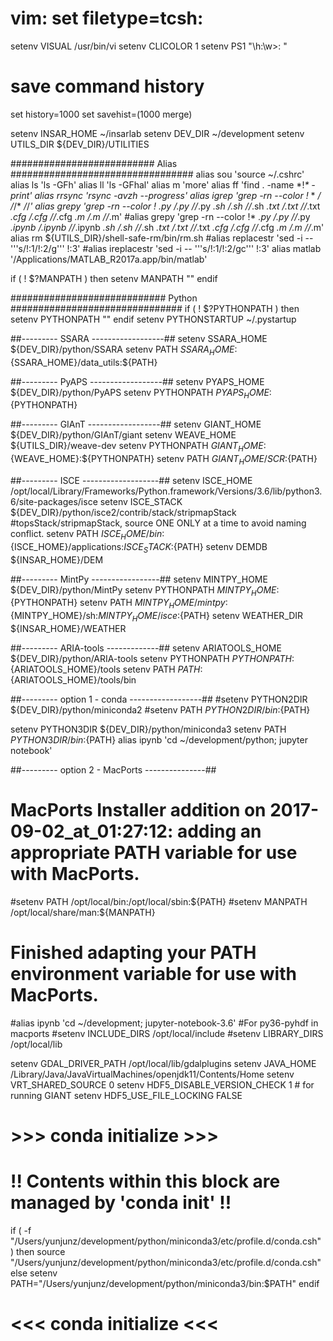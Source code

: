 # vim: set filetype=tcsh:
setenv VISUAL  /usr/bin/vi
setenv CLICOLOR 1
setenv PS1 "\h:\w>: "

# save command history
set history=1000
set savehist=(1000 merge)

setenv INSAR_HOME    ~/insarlab
setenv DEV_DIR       ~/development
setenv UTILS_DIR     ${DEV_DIR}/UTILITIES

##########################  Alias  #################################
alias sou    'source ~/.cshrc'
alias ls     'ls -GFh'
alias ll     'ls -GFhal'
alias m      'more'
alias ff     'find . -name \*\!*\* -print'
alias rrsync 'rsync -avzh --progress'
alias igrep  'grep -rn --color \!* * */* */*/* */*/*'
alias grepy  'grep -rn --color \!* *.py */*.py */*/*.py *.sh */*.sh */*/*.sh *.txt */*.txt */*/*.txt *.cfg */*.cfg */*/*.cfg *.m */*.m */*/*.m'
#alias grepy  'grep -rn --color \!* *.py */*.py */*/*.py *.ipynb */*.ipynb */*/*.ipynb *.sh */*.sh */*/*.sh *.txt */*.txt */*/*.txt *.cfg */*.cfg */*/*.cfg *.m */*.m */*/*.m'
alias rm     ${UTILS_DIR}/shell-safe-rm/bin/rm.sh
#alias replacestr 'sed -i -- '\''s/\!:1/\!:2/g'\'' \!:3'
#alias ireplacestr 'sed -i -- '\''s/\!:1/\!:2/gc'\'' \!:3'
alias matlab '/Applications/MATLAB_R2017a.app/bin/matlab'

if ( ! $?MANPATH ) then
   setenv MANPATH ""
endif

############################  Python  ###############################
if ( ! $?PYTHONPATH ) then
   setenv PYTHONPATH ""
endif
setenv PYTHONSTARTUP    ~/.pystartup

##--------- SSARA ------------------##
setenv SSARA_HOME       ${DEV_DIR}/python/SSARA
setenv PATH             ${SSARA_HOME}:${SSARA_HOME}/data_utils:${PATH}

##--------- PyAPS ------------------## 
setenv PYAPS_HOME       ${DEV_DIR}/python/PyAPS
setenv PYTHONPATH       ${PYAPS_HOME}:${PYTHONPATH}

##--------- GIAnT ------------------## 
setenv GIANT_HOME       ${DEV_DIR}/python/GIAnT/giant
setenv WEAVE_HOME       ${UTILS_DIR}/weave-dev
setenv PYTHONPATH       ${GIANT_HOME}:${WEAVE_HOME}:${PYTHONPATH}
setenv PATH             ${GIANT_HOME}/SCR:${PATH}

##--------- ISCE -------------------##
setenv ISCE_HOME        /opt/local/Library/Frameworks/Python.framework/Versions/3.6/lib/python3.6/site-packages/isce
setenv ISCE_STACK       ${DEV_DIR}/python/isce2/contrib/stack/stripmapStack   #topsStack/stripmapStack, source ONE ONLY at a time to avoid naming conflict.
setenv PATH             ${ISCE_HOME}/bin:${ISCE_HOME}/applications:${ISCE_STACK}:${PATH}
setenv DEMDB            ${INSAR_HOME}/DEM

##--------- MintPy -----------------## 
setenv MINTPY_HOME      ${DEV_DIR}/python/MintPy
setenv PYTHONPATH       ${MINTPY_HOME}:${PYTHONPATH}
setenv PATH             ${MINTPY_HOME}/mintpy:${MINTPY_HOME}/sh:${MINTPY_HOME}/isce:${PATH}
setenv WEATHER_DIR      ${INSAR_HOME}/WEATHER

##--------- ARIA-tools -------------##
setenv ARIATOOLS_HOME   ${DEV_DIR}/python/ARIA-tools
setenv PYTHONPATH       ${PYTHONPATH}:${ARIATOOLS_HOME}/tools
setenv PATH             ${PATH}:${ARIATOOLS_HOME}/tools/bin


##--------- option 1 - conda ------------------## 
#setenv PYTHON2DIR      ${DEV_DIR}/python/miniconda2
#setenv PATH            ${PYTHON2DIR}/bin:${PATH}

setenv PYTHON3DIR       ${DEV_DIR}/python/miniconda3
setenv PATH             ${PYTHON3DIR}/bin:${PATH}
alias ipynb 'cd ~/development/python; jupyter notebook'

##--------- option 2 - MacPorts ---------------##
# MacPorts Installer addition on 2017-09-02_at_01:27:12: adding an appropriate PATH variable for use with MacPorts.
#setenv PATH /opt/local/bin:/opt/local/sbin:${PATH}
#setenv MANPATH /opt/local/share/man:${MANPATH}
# Finished adapting your PATH environment variable for use with MacPorts.
#alias ipynb  'cd ~/development; jupyter-notebook-3.6'
#For py36-pyhdf in macports
#setenv INCLUDE_DIRS          /opt/local/include
#setenv LIBRARY_DIRS          /opt/local/lib

setenv GDAL_DRIVER_PATH      /opt/local/lib/gdalplugins
setenv JAVA_HOME             /Library/Java/JavaVirtualMachines/openjdk11/Contents/Home
setenv VRT_SHARED_SOURCE            0
setenv HDF5_DISABLE_VERSION_CHECK   1    # for running GIANT
setenv HDF5_USE_FILE_LOCKING        FALSE

# >>> conda initialize >>>
# !! Contents within this block are managed by 'conda init' !!
if ( -f "/Users/yunjunz/development/python/miniconda3/etc/profile.d/conda.csh" ) then
    source "/Users/yunjunz/development/python/miniconda3/etc/profile.d/conda.csh"
else
    setenv PATH="/Users/yunjunz/development/python/miniconda3/bin:$PATH"
endif
# <<< conda initialize <<<


